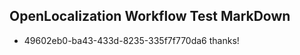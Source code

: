 ## OpenLocalization Workflow Test MarkDown
* 49602eb0-ba43-433d-8235-335f7f770da6 
thanks!<!--HONumber=Mar16_HO4-->
